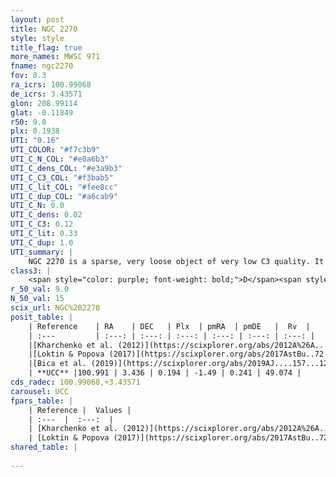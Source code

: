 ```yaml
---
layout: post
title: NGC 2270
style: style
title_flag: true
more_names: MWSC 971
fname: ngc2270
fov: 0.3
ra_icrs: 100.99068
de_icrs: 3.43571
glon: 208.99114
glat: -0.11849
r50: 9.0
plx: 0.1938
UTI: "0.16"
UTI_COLOR: "#f7c3b9"
UTI_C_N_COL: "#e0a6b3"
UTI_C_dens_COL: "#e3a9b3"
UTI_C_C3_COL: "#f3bab5"
UTI_C_lit_COL: "#fee8cc"
UTI_C_dup_COL: "#a6cab9"
UTI_C_N: 0.0
UTI_C_dens: 0.02
UTI_C_C3: 0.12
UTI_C_lit: 0.33
UTI_C_dup: 1.0
UTI_summary: |
    NGC 2270 is a sparse, very loose object of very low C3 quality. It is poorly studied in the literature, with no articles listed in the last 6 years.<br><br><span style="color: #99180f; font-weight: bold;">Warning: </span>contains less than 25 stars with <i>P>0.5</i> estimated.
class3: |
    <span style="color: purple; font-weight: bold;">D</span><span style="color: red; font-weight: bold;">C</span>
r_50_val: 9.0
N_50_val: 15
scix_url: NGC%202270
posit_table: |
    | Reference    | RA    | DEC   | Plx  | pmRA  | pmDE   |  Rv  |
    | :---         | :---: | :---: | :---: | :---: | :---: | :---: |
    |[Kharchenko et al. (2012)](https://scixplorer.org/abs/2012A%26A...543A.156K) | 100.995 | 3.47 | -- | 1.75 | -1.39 | -- |
    |[Loktin & Popova (2017)](https://scixplorer.org/abs/2017AstBu..72..257L) | 100.995 | 3.479 | -- | 1.663 | -2.501 | 40.0 |
    |[Bica et al. (2019)](https://scixplorer.org/abs/2019AJ....157...12B) | 100.984 | 3.458 | -- | -- | -- | -- |
    | **UCC** |100.991 | 3.436 | 0.194 | -1.49 | 0.241 | 49.074 | 
cds_radec: 100.99068,+3.43571
carousel: UCC
fpars_table: |
    | Reference |  Values |
    | :---  |  :---:  |
    | [Kharchenko et al. (2012)](https://scixplorer.org/abs/2012A%26A...543A.156K) | `e_bv=0.146, distance=1415, log_age=8.915` |
    | [Loktin & Popova (2017)](https://scixplorer.org/abs/2017AstBu..72..257L) | `E(B-V)=0.267, Dmod=11.457, logt=8.32` |
shared_table: |
    
---
```

